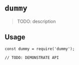 # `dummy`

> TODO: description

## Usage

```
const dummy = require('dummy');

// TODO: DEMONSTRATE API
```
